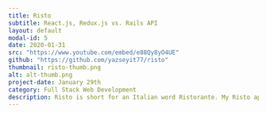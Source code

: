 ```yaml
---
title: Risto
subtitle: React.js, Redux.js vs. Rails API
layout: default
modal-id: 5
date: 2020-01-31
src: "https://www.youtube.com/embed/e88Qy8yO4UE"
github: "https://github.com/yazseyit77/risto"
thumbnail: risto-thumb.png
alt: alt-thumb.png
project-date: January 29th
category: Full Stack Web Development
description: Risto is short for an Italian word Ristorante. My Risto application is a Single Page Application for restaurant search and favoritize the restaurant that you like. The app sends a fetch() request to Zomato API through my back-end Rails API, to search for restaurants. The favoritized restaurants only display after a user is signed in. React Router is used to navigate the pages in client side. Redux store is used to handle the states, and Redux Thunk is used to fetch back-end data.
---
```

